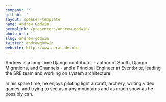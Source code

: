 ```yaml
---
company: ''
github: ''
layout: speaker-template
name: Andrew Godwin
permalink: /presenters/andrew-godwin/
photo_url: ''
slug: andrew-godwin
twitter: andrewgodwin
website: http://www.aeracode.org
---
```


Andrew is a long-time Django contributor - author of South, Django Migrations, and Channels - and a Principal Engineer at Eventbrite, leading the SRE team and working on system architecture.

In his spare time, he enjoys piloting light aircraft, archery, writing video games, and trying to see as many mountains and as much snow as he possibly can.
